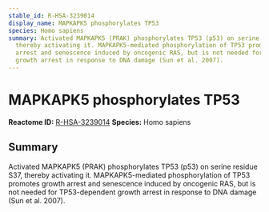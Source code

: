 ```yaml
---
stable_id: R-HSA-3239014
display_name: MAPKAPK5 phosphorylates TP53
species: Homo sapiens
summary: Activated MAPKAPK5 (PRAK) phosphorylates TP53 (p53) on serine residue S37,
  thereby activating it. MAPKAPK5-mediated phosphorylation of TP53 promotes growth
  arrest and senescence induced by oncogenic RAS, but is not needed for TP53-dependent
  growth arrest in response to DNA damage (Sun et al. 2007).
---
```


# MAPKAPK5 phosphorylates TP53
**Reactome ID:** [R-HSA-3239014](https://reactome.org/content/detail/R-HSA-3239014)
**Species:** Homo sapiens

## Summary

Activated MAPKAPK5 (PRAK) phosphorylates TP53 (p53) on serine residue S37, thereby activating it. MAPKAPK5-mediated phosphorylation of TP53 promotes growth arrest and senescence induced by oncogenic RAS, but is not needed for TP53-dependent growth arrest in response to DNA damage (Sun et al. 2007).
